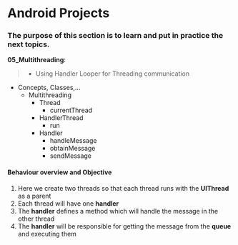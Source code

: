 # Android Projects
### The purpose of this section is to learn and put in practice the next topics.

__05_Multithreading__:<br>
> - Using Handler Looper for Threading communication
  
- Concepts, Classes,...
  - Multithreading
    - Thread 
      - currentThread
    - HandlerThread
      - run
    - Handler
      - handleMessage
      - obtainMessage
      - sendMessage

#### Behaviour overview and Objective

1. Here we create two threads so that each thread runs with the __UIThread__ as a parent
1. Each thread will have one __handler__
1. The __handler__ defines a method which will handle the message in the other thread
1. The __handler__ will be responsible for getting the message from the __queue__ and executing them
